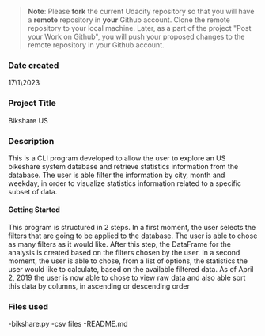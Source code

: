 >**Note**: Please **fork** the current Udacity repository so that you will have a **remote** repository in **your** Github account. Clone the remote repository to your local machine. Later, as a part of the project "Post your Work on Github", you will push your proposed changes to the remote repository in your Github account.

### Date created
17\1\2023

### Project Title
Bikshare US 

### Description
This is a CLI program developed to allow the user to explore an US bikeshare system database and retrieve statistics information from the database. 
The user is able filter the information by city, month and weekday, in order to visualize statistics information related to a specific subset of data. 
#### Getting Started 
This program is structured in 2 steps. 
In a first moment, the user selects the filters that are going to be applied to the database. The user is able to chose as many filters as it would like. 
After this step, the DataFrame for the analysis is created based on the filters chosen by the user. 
In a second moment, the user is able to chose, from a list of options, the statistics the user would like to calculate, based on the available filtered data. 
As of April 2, 2019 the user is now able to chose to view raw data and also able sort this data by columns, in ascending or descending order


### Files used
 -bikshare.py
 -csv files
 -README.md




